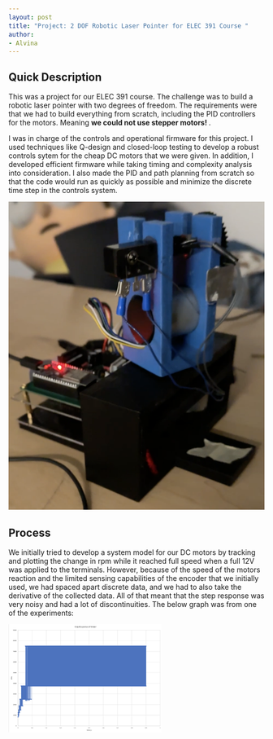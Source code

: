 ```yaml
---
layout: post
title: "Project: 2 DOF Robotic Laser Pointer for ELEC 391 Course "
author:
- Alvina
---
```


## Quick Description
This was a project for our ELEC 391 course. The challenge was to build a robotic laser pointer with two degrees of freedom. The requirements were that we had to build everything from scratch, including the PID controllers for the motors. Meaning <b> we could not use stepper motors! </b>. 

I was in charge of the controls and operational firmware for this project. I used techniques like Q-design and closed-loop testing to develop a robust controls sytem for the cheap DC motors that we were given. In addition, I developed efficient firmware while taking timing and complexity analysis into consideration. I also made the PID and path planning from scratch so that the code would run as quickly as possible and minimize the discrete time step in the controls system. 

[![Video of Robotic Laser Pointer](/assets/images/robotic_laser_pointer.png)](https://youtube.com/shorts/rOckYwy4AkM?feature=share)

## Process

We initially tried to develop a system model for our DC motors by tracking and plotting the change in rpm while it reached full speed when a full 12V was applied to the terminals. However, because of the speed of the motors reaction and the limited sensing capabilities of the encoder that we initially used, we had spaced apart discrete data, and we had to also take the derivative of the collected data. All of that meant that the step response was very noisy and had a lot of discontinuities. The below graph was from one of the experiments: 

<img src="/assets/images/rpm_step_response.png" style="width:60%">

